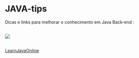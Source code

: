 # JAVA-tips




Dicas e links para melhorar o conhecimento em Java Back-end :
<br>
<br>

<a href= "https://docs.oracle.com/javase/tutorial/java/TOC.html" target="_blank">
   <img src="https://img.shields.io/badge/Oracle-F80000?style=for-the-badge&logo=oracle&logoColor=black"/>
</a>

<br>
<br>

<a href="https://www.learnjavaonline.org/en/">LearnJavaOnline</a>
